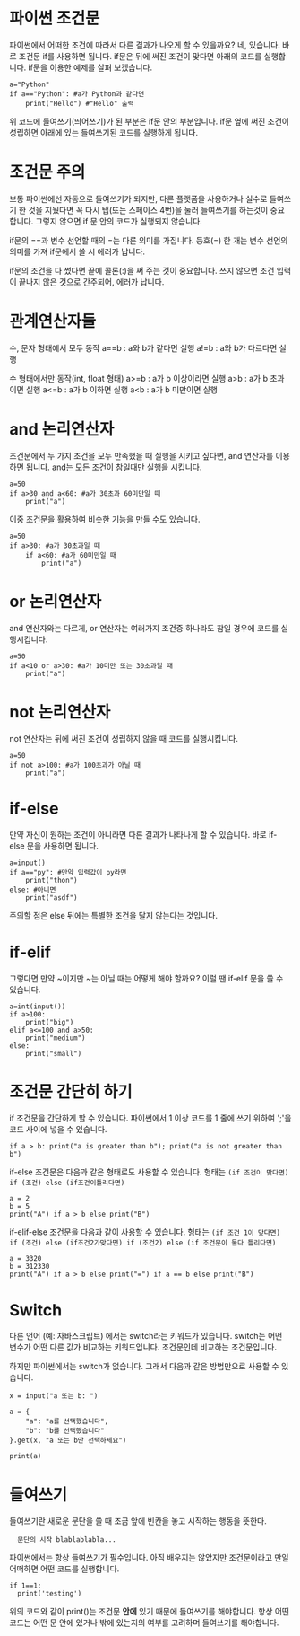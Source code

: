 # 파이썬 조건문
파이썬에서 어떠한 조건에 따라서 다른 결과가 나오게 할 수 있을까요? 네, 있습니다. 바로 조건문 if를 사용하면 됩니다. if문은 뒤에 써진 조건이 맞다면 아래의 코드를 실행합니다. if문을 이용한 예제를 살펴 보겠습니다.
```
a="Python"
if a=="Python": #a가 Python과 같다면
	print("Hello") #"Hello" 출력
```
위 코드에 들여쓰기(띄어쓰기)가 된 부분은 if문 안의 부분입니다. if문 옆에 써진 조건이 성립하면 아래에 있는 들여쓰기된 코드를 실행하게 됩니다.

# 조건문 주의
보통 파이썬에선 자동으로 들여쓰기가 되지만, 다른 플랫폼을 사용하거나 실수로 들여쓰기 한 것을 지웠다면 꼭 다시 탭(또는 스페이스 4번)을 눌러 들여쓰기를 하는것이 중요합니다. 그렇지 않으면 if 문 안의 코드가 실행되지 않습니다.

if문의 ==과 변수 선언할 때의 =는 다른 의미를 가집니다. 등호(=) 한 개는 변수 선언의 의미를 가져 if문에서 쓸 시 에러가 납니다.

if문의 조건을 다 썼다면 끝에 콜론(:)을 써 주는 것이 중요합니다. 쓰지 않으면 조건 입력이 끝나지 않은 것으로 간주되어, 에러가 납니다.

# 관계연산자들

수, 문자 형태에서 모두 동작
a==b : a와 b가 같다면 실행
a!=b : a와 b가 다르다면 실행

수 형태에서만 동작(int, float 형태)
a>=b : a가 b 이상이라면 실행
a>b : a가 b 초과이면 실행
a<=b : a가 b 이하면 실행
a<b : a가 b 미만이면 실행

# and 논리연산자
조건문에서 두 가지 조건을 모두 만족했을 때 실행을 시키고 싶다면, and 연산자를 이용하면 됩니다. and는 모든 조건이 참일때만 실행을 시킵니다.
```
a=50
if a>30 and a<60: #a가 30초과 60미만일 때
	print("a")
```
이중 조건문을 활용하여 비슷한 기능을 만들 수도 있습니다.
```
a=50
if a>30: #a가 30초과일 때
    if a<60: #a가 60미만일 때
	    print("a")
```

# or 논리연산자
and 연산자와는 다르게, or 연산자는 여러가지 조건중 하나라도 참일 경우에 코드를 실행시킵니다.
```
a=50
if a<10 or a>30: #a가 10미만 또는 30초과일 때
	print("a")
```

# not 논리연산자
not 연산자는 뒤에 써진 조건이 성립하지 않을 때 코드를 실행시킵니다.
```
a=50
if not a>100: #a가 100초과가 아닐 때
	print("a")
```
# if-else
만약 자신이 원하는 조건이 아니라면 다른 결과가 나타나게 할 수 있습니다. 바로 if-else 문을 사용하면 됩니다.
```
a=input()
if a=="py": #만약 입력값이 py라면
	print("thon")
else: #아니면
	print("asdf")
```
주의할 점은 else 뒤에는 특별한 조건을 달지 않는다는 것입니다.

# if-elif
그렇다면 만약 ~이지만 ~는 아닐 때는 어떻게 해야 할까요? 이럴 땐 if-elif 문을 쓸 수 있습니다.
```
a=int(input())
if a>100:
	print("big")
elif a<=100 and a>50:
	print("medium")
else:
	print("small")
```

# 조건문 간단히 하기
if 조건문을 간단하게 할 수 있습니다. 파이썬에서 1 이상 코드를 1 줄에 쓰기 위하여 ';'을 코드 사이에 넣을 수 있습니다.

```
if a > b: print("a is greater than b"); print("a is not greater than b")
```

if-else 조건문은 다음과 같은 형태로도 사용할 수 있습니다. 형태는 `(if 조건이 맞다면) if (조건) else (if조건이틀리다면)`

```
a = 2
b = 5
print("A") if a > b else print("B")
```

if-elif-else 조건문을 다음과 같이 사용할 수 있습니다. 형태는 `(if 조건 1이 맞다면) if (조건) else (if조건2가맞다면) if (조건2) else (if 조건문이 둘다 틀리다면)`

```
a = 3320
b = 312330
print("A") if a > b else print("=") if a == b else print("B")
```

# Switch
다른 언어 (예: 자바스크립트) 에서는 switch라는 키워드가 있습니다. switch는 어떤 변수가 어떤 다른 값가 비교하는 키워드입니다. 조건문인데 비교하는 조건문입니다.

하지만 파이썬에서는 switch가 없습니다. 그래서 다음과 같은 방법만으로 사용할 수 있습니다.

```
x = input("a 또는 b: ")

a = {
	"a": "a를 선택했습니다",
	"b": "b를 선택했습니다"
}.get(x, "a 또는 b만 선택하세요")

print(a)
```

# 들여쓰기
들여쓰기란 새로운 문단을 쓸 때 조금 앞에 빈칸을 놓고 시작하는 행동을 뜻한다.

```
  문단의 시작 blablablabla...
```

파이썬에서는 항상 들여쓰기가 필수입니다. 아직 배우지는 않았지만 조건문이라고 만일 어떠하면 어떤 코드를 실행합니다.

```
if 1==1:
  print('testing')
```

위의 코드와 같이 print()는 조건문 __안에__ 있기 때문에 들여쓰기를 해야합니다. 항상 어떤 코드는 어떤 문 안에 있거나 밖에 있는지의 여부를 고려하며 들여쓰기를 해야합니다.
